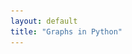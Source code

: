 ```yaml
---
layout: default
title: "Graphs in Python"
---
```


<style>img { max-height: 200px; margin: 0px auto; text-align: center; }

# Graphs in Python

## Overview of a Graph

One of the most powerful data structures in Computer Science is a graph.
A graph is a set of **nodes** that are connected to other nodes via **edges**.

Graphs can easily be stored by a computer and can also be easily visualized.
A graph of five nodes and four edges is visualized below:

<img src="graphs_1.png" alt="A graph of five nodes and four edges.">


### Nodes

In a graph, every node must have a unique name that identifiers the node from
every other node.  In general, the name of the node will either be a number
or a string.  Extending the above graph, names are added to the nodes:

<img src="graphs_2.png" alt="A graph of five nodes and four edges.">


### Edges

In a graph, edges do not have names.  Instead, an edge is identified by the
**source node** and **target node** that the edge connects.  In the sample graph above,
the edges are: `("A", "B")`, `("A", "C")`, `("C", "D")`, and `("C", "E")`.


### Directed / Undirected Graphs

Every graph is either a **directed graph** or an **undirected graph**.
An edge in a directed graph can only be traveled from the source node to the
target node, while an edge in an undirected graph may also be traveled backwards.

Every edge in a graph must either be directed or undirected,
as an entire graph is either directed or undirected.  A directed edge is
visually encoded with an arrow showing the direction of the edge.
If arrows are not present on edges in a visualization of a graph, the
graph is undirected.

<img src="graphs_3.png" alt="A graph of five nodes and four edges.">


### Node and Edge Attributes

Finally, every node and every edge contains a dictionary of attributes.  As with
all dictionaries, these attributes are key-value pairs.  Attributes are used to
store what each node and edge represent in the problem that is being solved.

One example of a graph is a model of a road network.  In this model, each
node is a city and each edge is the distance between the two cities.  The name
of the city would be an attribute on every node and the distance between two cities
would be an attribute on every edge:

<img src="graphs_4.png" alt="A graph of five nodes and four edges.">


A second example of a graph is a model of a stop light.  In this model, every node
is a color displayed on the stoplight ("red", "yellow", and "green") and every
edge is a transition between the colors.

<img src="graphs_5.png" alt="A graph of five nodes and four edges.">

Note that there is no edge `(G, R)` because a stop light will never go directly
from green to red.  The only path from `G` to `R` is through `Y`.




## Encoding a Graph in Python

In Python, we will use the `networkx` library to encode our graph into a
data structure.  This library allows us to use graphs to solve problems without
being concerned about the inner-workings of the graph.

Every program that uses a graph will need to include this library by using the
following import:

```py
import networkx as nx
```


### Creating the Graph Object

Every graph must be either a directed graph or an undirected graph.  Before any
nodes or edges are created, a **graph object** must be created in Python.  Depending
on your choice of a directed or undirected graph, a graph object is created using
one of the following commands:

```py
G = nx.Graph()    # Creates a undirected graph
G = nx.DiGraph()  # Creates a directed graph
```

It is a common convention to use the variable `G` to represent a graph when only
a single graph is used.  By using `G` for a graph, it is clear to others that the
variable contains a graph object.


### Adding Nodes to the Graph

With a graph object, nodes are added with the `add_node` method.  This method
requires a unique name for the node (different than every other node already
in the graph) and, optionally, can add any number of attributes to the node.

To add a node to `G` with the name `"A"` and no attributes:

```py
# In graph G, creates a new node named "A" with no attributes
G.add_node("A")
```

To add a node to `G` with the name `"B"` and one attribute `"cityName": "Champaign"`:

```py
# In graph G, creates a new node named "B" with one attribute
G.add_node("B", cityName="Champaign")
```

To add a node to `G` with the name `"C"` and tree attributes:

```py
# In graph G, creates a new node named "C" with three attributes
G.add_node("C", cityName="Champaign", state="IL", country="USA")
```

Finally, you can also apply attributes to a node by using an existing dictionary.
To use the key/values from an existing dictionary, set the attribute `attr_dict`
equal to the dictionary:

```py
data = {
  "cityName": "Champaign",
  "state": "IL",
  "country": "USA"
}
# In graph G, creates a new node named "D" with three attributes
G.add_node("D", attr_dict=data)
```


### Adding Edges to the Graph

With a graph object, nodes are added with the `add_edge` method.  This method
requires a unique source/target pair of node names.  Identically to `add_node`,
this method also accepts attributes after the pair of node names are provided.

```py
# In graph G, adds an edge between "A" (source) and "B" (target) with no attributes
G.add_edge("A", "B")

# In graph G, adds an edge between "B" (source) and "C" (target) with one attribute
G.add_edge("B", "C", distance=12)

# In graph G, adds an edge between "C" (source) and "A" (target) with three attributes
G.add_edge("C", "A", distance=12, time=18, road="Highway")
```


## Accessing the Graph

After a graph is created, NetworkX provides several ways to access data about
your graph.

### Accessing Node Names and Node Attributes

To access data for every node, `G.nodes(data=True)` provides a list of
`(name, attribute dictionary)` tuples of every node in your tree.
This is best used with a loop, in order to perform an action on each node:

```py
# Loop through every node in G:
for node in G.nodes(data=True):
  # Extract the node_name and the node attribute dictionary:
  node_name = node[0]   # A string, ex: "A"
  node_attrs = node[1]  # A dictionary, ex: {"cityName": "Champaign"}
```

To access data about a specific node in `G`, `G.node["myNodeName"]` provides
an attribute dictionary.

```py
# Access attributes about node "A":
node_attrs = G.node["A"]  # A dictionary, ex: {"cityName": "Champaign"}
```

### Accessing Edges of Nodes

To access all of the edges of a specific node in `G`, `G["myNodeName"]` returns a
dictionary where the keys are names of target nodes and the values are the attributes
of the edge.  This is often used in a loop, in order to perform an action on
each edge of a node:

```py
# Loop through every edge coming out of "A"
#  (every edge with "A" as the source node)
for target_node_name, edge_attrs in G["A"].items():
  # target_node_name contains the name of the target node; a String, eg: "B"
  # edge_attrs contians a dictionary of attributes about the edge; eg: {"weight": 100}
  ...
```


Alternatively, this same method can be used to find a list of all of the target
nodes without accessing the attributes:

```py
# Creates a list of all node names that have an edge coming from "A"
target_node_names = list(G["A"].keys())  # ["B", "C", "D"]
```


To access on specific edge in `G`, you must know then name of the source and target
nodes.  `G["sourceNode"]["targetNode"]` returns the attributes of the edge.

```py
# Find the attributes of the edge ("A", "B")
edge_attrs = G["A"]["B"]  # A dictionary, ex: {"weight": 100}
```


The preceding code will throw an error if the edge does not exist.  A method is
provided to check if an edge exists in `G`:

```py
# Checks if G contains the edge ("A", "B")
hasEdge = G.has_edge("A", "B")  # A boolean, either True or False
```

### Example: Accessing a Path

A very common operation on a graph is to access a **path**.  A path is a series
of nodes, connected with edges.  A path is described by the nodes in the order
they are visited.

The path `["A", "C", "E"]` through a graph of five nodes is highlighted below:

<img src="graphs_6.png" alt="A graph of five nodes and four edges.">

We can access every node and edge along the path by using the functions
described above:

```py
# Create a path:
path = ["A", "C", "E"]


# == NODES ==
# Access each node in the path:
for node_name in path:
  # Get the attributes about the node:
  node_attr = G.node[node_name]

  # Use node_name and node_attr to read/change/update the node:
  # (...this will differ depending on the goal of your program...)
  node_attr["visisted"] = True


# == EDGES ==
# Access each edge in the path:
# ...since there is no edge from the last node, we will visit every node
#    except the last node.  Therefore, we will create a loop from i=0->len()-1:
for i in range(len(path) - 1):
  # Find the edge attributes about the edge between two nodes
  source_node_name = path[i]
  target_node_name = path[i + 1]
  edge_attr = G[ source_node_name ][ target_node_name ]

  # Use source_node_name, target_node_name, and edge_attr to read/change/update the edge:
  # (...this will differ depending on the goal of your program...)
  edge_attr["visited"] = True
```
